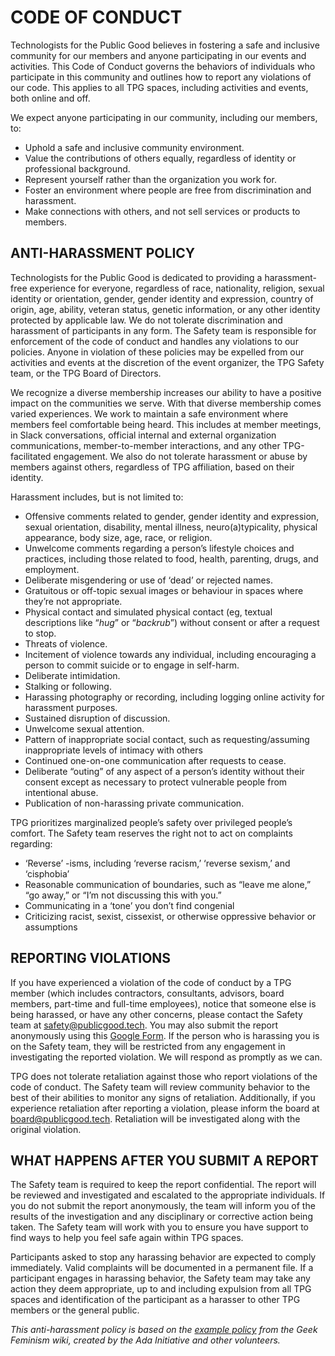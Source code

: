 # CODE OF CONDUCT
Technologists for the Public Good believes in fostering a safe and inclusive community for our members and anyone participating in our events and activities. This Code of Conduct governs the behaviors of individuals who participate in this community and outlines how to report any violations of our code. This applies to all TPG spaces, including activities and events, both online and off. 

We expect anyone participating in our community, including our members, to:
* Uphold a safe and inclusive community environment.
* Value the contributions of others equally, regardless of identity or professional background.
* Represent yourself rather than the organization you work for.
* Foster an environment where people are free from discrimination and harassment.
* Make connections with others, and not sell services or products to members.

## ANTI-HARASSMENT POLICY
Technologists for the Public Good is dedicated to providing a harassment-free experience for everyone, regardless of race, nationality, religion, sexual identity or orientation, gender, gender identity and expression, country of origin, age, ability, veteran status, genetic information, or any other identity protected by applicable law. We do not tolerate discrimination and harassment of participants in any form. The Safety team is responsible for enforcement of the code of conduct and handles any violations to our policies. Anyone in violation of these policies may be expelled from our activities and events at the discretion of the event organizer, the TPG Safety team, or the TPG Board of Directors.

We recognize a diverse membership increases our ability to have a positive impact on the communities we serve. With that diverse membership comes varied experiences. We work to maintain a safe environment where members feel comfortable being heard. This includes at member meetings, in Slack conversations, official internal and external organization communications, member-to-member interactions, and any other TPG-facilitated engagement. We also do not tolerate harassment or abuse by members against others, regardless of TPG affiliation, based on their identity. 

Harassment includes, but is not limited to:
* Offensive comments related to gender, gender identity and expression, sexual orientation, disability, mental illness, neuro(a)typicality, physical appearance, body size, age, race, or religion.
* Unwelcome comments regarding a person’s lifestyle choices and practices, including those related to food, health, parenting, drugs, and employment.
* Deliberate misgendering or use of ‘dead’ or rejected names.
* Gratuitous or off-topic sexual images or behaviour in spaces where they’re not appropriate.
* Physical contact and simulated physical contact (eg, textual descriptions like “*hug*” or “*backrub*”) without consent or after a request to stop.
* Threats of violence.
* Incitement of violence towards any individual, including encouraging a person to commit suicide or to engage in self-harm.
* Deliberate intimidation.
* Stalking or following.
* Harassing photography or recording, including logging online activity for harassment purposes.
* Sustained disruption of discussion.
* Unwelcome sexual attention.
* Pattern of inappropriate social contact, such as requesting/assuming inappropriate levels of intimacy with others
* Continued one-on-one communication after requests to cease.
* Deliberate “outing” of any aspect of a person’s identity without their consent except as necessary to protect vulnerable people from intentional abuse.
* Publication of non-harassing private communication.

TPG prioritizes marginalized people’s safety over privileged people’s comfort. The Safety team reserves the right not to act on complaints regarding:
* ‘Reverse’ -isms, including ‘reverse racism,’ ‘reverse sexism,’ and ‘cisphobia’
* Reasonable communication of boundaries, such as “leave me alone,” “go away,” or “I’m not discussing this with you.”
* Communicating in a ‘tone’ you don’t find congenial
* Criticizing racist, sexist, cissexist, or otherwise oppressive behavior or assumptions

## REPORTING VIOLATIONS
If you have experienced a violation of the code of conduct by a TPG member (which includes contractors, consultants, advisors, board members, part-time and full-time employees), notice that someone else is being harassed, or have any other concerns, please contact the Safety team at safety@publicgood.tech. You may also submit the report anonymously using this [Google Form](https://forms.gle/jS9Y2q8XUoSMAC6d6). If the person who is harassing you is on the Safety team, they will be restricted from any engagement in investigating the reported violation. We will respond as promptly as we can.

TPG does not tolerate retaliation against those who report violations of the code of conduct. The Safety team will review community behavior to the best of their abilities to monitor any signs of retaliation. Additionally, if you experience retaliation after reporting a violation, please inform the board at board@publicgood.tech. Retaliation will be investigated along with the original violation.

## WHAT HAPPENS AFTER YOU SUBMIT A REPORT
The Safety team is required to keep the report confidential. The report will be reviewed and investigated and escalated to the appropriate individuals. If you do not submit the report anonymously, the team will inform you of the results of the investigation and any disciplinary or corrective action being taken. The Safety team will work with you to ensure you have support to find ways to help you feel safe again within TPG spaces.

Participants asked to stop any harassing behavior are expected to comply immediately. Valid complaints will be documented in a permanent file. If a participant engages in harassing behavior, the Safety team may take any action they deem appropriate, up to and including expulsion from all TPG spaces and identification of the participant as a harasser to other TPG members or the general public.

*This anti-harassment policy is based on the [example policy](https://geekfeminism.wikia.org/wiki/Conference_anti-harassment/Policy) from the Geek Feminism wiki, created by the Ada Initiative and other volunteers.*
